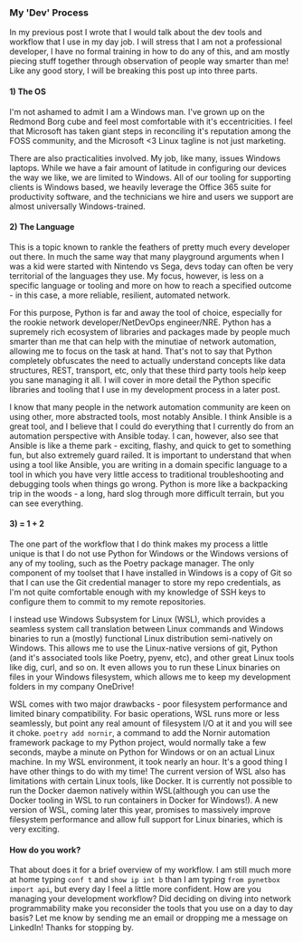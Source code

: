 ### My 'Dev' Process

In my previous post I wrote that I would talk about the dev tools and workflow that I use in my day job. I will stress that I am not a professional developer, I have no formal training in how to do any of this, and am mostly piecing stuff together through observation of people way smarter than me! Like any good story, I will be breaking this post up into three parts.

#### 1) The OS

I'm not ashamed to admit I am a Windows man. I've grown up on the Redmond Borg cube and feel most comfortable with it's eccentricities. I feel that Microsoft has taken giant steps in reconciling it's reputation among the FOSS community, and the Microsoft <3 Linux tagline is not just marketing. 

There are also practicalities involved. My job, like many, issues Windows laptops. While we have a fair amount of latitude in configuring our devices the way we like, we are limited to Windows. All of our tooling for supporting clients is Windows based, we heavily leverage the Office 365 suite for productivity software, and the technicians we hire and users we support are almost universally Windows-trained.

#### 2) The Language

This is a topic known to rankle the feathers of pretty much every developer out there. In much the same way that many playground arguments when I was a kid were started with Nintendo vs Sega, devs today can often be very territorial of the languages they use. My focus, however, is less on a specific language or tooling and more on how to reach a specified outcome - in this case, a more reliable, resilient, automated network. 

For this purpose, Python is far and away the tool of choice, especially for the rookie network developer/NetDevOps engineer/NRE. Python has a supremely rich ecosystem of libraries and packages made by people much smarter than me that can help with the minutiae of network automation, allowing me to focus on the task at hand. That's not to say that Python completely obfuscates the need to actually understand concepts like data structures, REST, transport, etc, only that these third party tools help keep you sane managing it all. I will cover in more detail the Python specific libraries and tooling that I use in my development process in a later post.

I know that many people in the network automation community are keen on using other, more abstracted tools, most notably Ansible. I think Ansible is a great tool, and I believe that I could do everything that I currently do from an automation perspective with Ansible today. I can, however, also see that Ansible is like a theme park - exciting, flashy, and quick to get to something fun, but also extremely guard railed. It is important to understand that when using a tool like Ansible, you are writing in a domain specific language to a tool in which you have very little access to traditional troubleshooting and debugging tools when things go wrong. Python is more like a backpacking trip in the woods - a long, hard slog through more difficult terrain, but you can see everything.

#### 3) = 1 + 2

The one part of the workflow that I do think makes my process a little unique is that I do not use Python for Windows or the Windows versions of any of my tooling, such as the Poetry package manager. The only component of my toolset that I have installed in Windows is a copy of Git so that I can use the Git credential manager to store my repo credentials, as I'm not quite comfortable enough with my knowledge of SSH keys to configure them to commit to my remote repositories.

I instead use Windows Subsystem for Linux (WSL), which provides a seamless system call translation between Linux commands and Windows binaries to run a (mostly) functional Linux distribution semi-natively on Windows. This allows me to use the Linux-native versions of git, Python (and it's associated tools like Poetry, pyenv, etc), and other great Linux tools like dig, curl, and so on. It even allows you to run these Linux binaries on files in your Windows filesystem, which allows me to keep my development folders in my company OneDrive!

WSL comes with two major drawbacks - poor filesystem performance and limited binary compatibility. For basic operations, WSL runs more or less seamlessly, but point any real amount of filesystem I/O at it and you will see it choke. ```poetry add nornir```, a command to add the Nornir automation framework package to my Python project, would normally take a few seconds, maybe a minute on Python for Windows or on an actual Linux machine. In my WSL environment, it took nearly an hour. It's a good thing I have other things to do with my time! The current version of WSL also has limitations with certain Linux tools, like Docker. It is currently not possible to run the Docker daemon natively within WSL(although you can use the Docker tooling in WSL to run containers in Docker for Windows!). A new version of WSL, coming later this year, promises to massively improve filesystem performance and allow full support for Linux binaries, which is very exciting.

#### How do you work?

That about does it for a brief overview of my workflow. I am still much more at home typing ```conf t``` and ```show ip int b``` than I am typing ```from pynetbox import api```, but every day I feel a little more confident. How are you managing your development workflow? Did deciding on diving into network programmability make you reconsider the tools that you use on a day to day basis? Let me know by sending me an email or dropping me a message on LinkedIn! Thanks for stopping by.